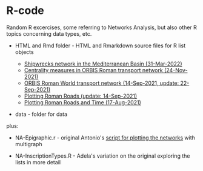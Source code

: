 # R-code
Random R excercises, some referring to Networks Analysis, but also other R topics concerning data types, etc.


* HTML and Rmd folder - HTML and Rmarkdown source files for R list objects

  - [Shipwrecks network in the Mediterranean Basin (31-Mar-2022)](https://htmlpreview.github.io/?https://github.com/sdam-au/R_code/blob/master/HTML/Shipwrecks%20network%20in%20the%20Mediterranean%20Basin.html)
  - [Centrality measures in ORBIS Roman transport network (24-Nov-2021)](https://htmlpreview.github.io/?https://github.com/sdam-au/R_code/blob/master/HTML/Centrality%20measures%20in%20ORBIS%20Roman%20transport%20network.html)
  - [ORBIS Roman World transport network (14-Sep-2021, update: 22-Sep-2021)](https://htmlpreview.github.io/?https://github.com/sdam-au/R_code/blob/master/HTML/ORBIS%20Roman%20World%20transport%20network%20centrality%20measures.html)
  - [Plotting Roman Roads (update: 14-Sep-2021)](https://htmlpreview.github.io/?https://github.com/sdam-au/R_code/blob/master/HTML/Plotting%20Roman%20Roads%20(update).html)
  - [Plotting Roman Roads and Time (17-Aug-2021)](https://htmlpreview.github.io/?https://github.com/sdam-au/R_code/blob/master/HTML/Plotting%20Roman%20Roads%20and%20Time.html)



* data - folder for data

plus:

* NA-Epigraphic.r - original Antonio's [script for plotting the networks](https://mplex.github.io/cedhar/EpigraphicNetwork.html) with multigraph

* NA-InscriptionTypes.R - Adela's variation on the original exploring the lists in more detail
 

